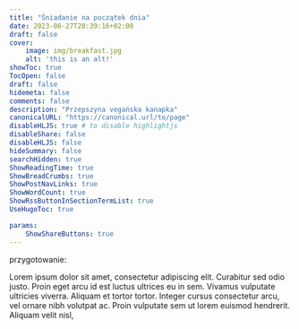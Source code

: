 ```yaml
---
title: "Śniadanie na początek dnia"
date: 2023-06-27T20:39:16+02:00
draft: false
cover:
    image: img/breakfast.jpg
    alt: 'this is an alt!'
showToc: true
TocOpen: false
draft: false
hidemeta: false
comments: false
description: "Przepszyna vegańska kanapka"
canonicalURL: "https://canonical.url/to/page"
disableHLJS: true # to disable highlightjs
disableShare: false
disableHLJS: false
hideSummary: false
searchHidden: true
ShowReadingTime: true
ShowBreadCrumbs: true
ShowPostNavLinks: true
ShowWordCount: true
ShowRssButtonInSectionTermList: true
UseHugoToc: true

params:
    ShowShareButtons: true
---
```


przygotowanie:

Lorem ipsum dolor sit amet, consectetur adipiscing elit. Curabitur sed odio justo. Proin eget arcu id est luctus ultrices eu in sem. Vivamus vulputate ultricies viverra. Aliquam et tortor tortor. Integer cursus consectetur arcu, vel ornare nibh volutpat ac. Proin vulputate sem ut lorem euismod hendrerit. Aliquam velit nisl,